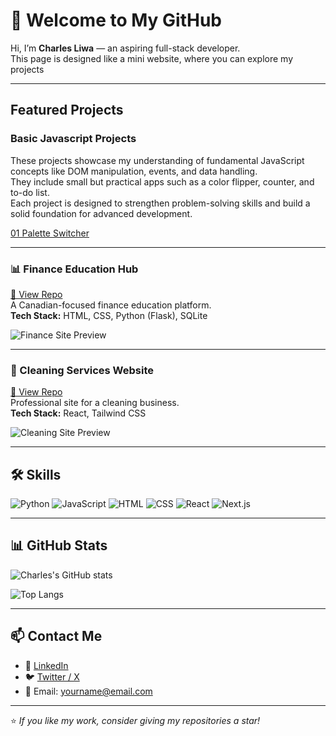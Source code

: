 # 👋 Welcome to My GitHub 

Hi, I’m **Charles Liwa** — an aspiring full-stack developer.  
This page is designed like a mini website, where you can explore my projects 

---

##  Featured Projects  

### Basic Javascript Projects

These projects showcase my understanding of fundamental JavaScript concepts like DOM manipulation, events, and data handling.  
They include small but practical apps such as a color flipper, counter, and to-do list.  
Each project is designed to strengthen problem-solving skills and build a solid foundation for advanced development.  

[01 Palette Switcher](https://github.com/devliwa/01-palette-switcher)

---

### 📊 Finance Education Hub  
[🔗 View Repo](https://github.com/yourusername/finance-website)  
A Canadian-focused finance education platform.  
**Tech Stack:** HTML, CSS, Python (Flask), SQLite  

![Finance Site Preview](https://via.placeholder.com/600x300.png?text=Finance+Education+Hub+Screenshot)

---

### 🧹 Cleaning Services Website  
[🔗 View Repo](https://github.com/yourusername/cleaning-site)  
Professional site for a cleaning business.  
**Tech Stack:** React, Tailwind CSS  

![Cleaning Site Preview](https://via.placeholder.com/600x300.png?text=Cleaning+Services+Website+Screenshot)

---

## 🛠️ Skills  

![Python](https://img.shields.io/badge/Python-3776AB?style=for-the-badge&logo=python&logoColor=white)
![JavaScript](https://img.shields.io/badge/JavaScript-F7DF1E?style=for-the-badge&logo=javascript&logoColor=black)
![HTML](https://img.shields.io/badge/HTML5-E34F26?style=for-the-badge&logo=html5&logoColor=white)
![CSS](https://img.shields.io/badge/CSS3-1572B6?style=for-the-badge&logo=css3&logoColor=white)
![React](https://img.shields.io/badge/React-20232A?style=for-the-badge&logo=react&logoColor=61DAFB)
![Next.js](https://img.shields.io/badge/Next.js-000000?style=for-the-badge&logo=nextdotjs&logoColor=white)

---

## 📊 GitHub Stats  

![Charles's GitHub stats](https://github-readme-stats.vercel.app/api?username=yourusername&show_icons=true&theme=tokyonight)  

![Top Langs](https://github-readme-stats.vercel.app/api/top-langs/?username=yourusername&layout=compact&theme=tokyonight)

---

## 📫 Contact Me  

- 💼 [LinkedIn](https://www.linkedin.com/in/yourprofile)  
- 🐦 [Twitter / X](https://twitter.com/yourprofile)  
- 📧 Email: yourname@email.com  

---

⭐️ *If you like my work, consider giving my repositories a star!*  
